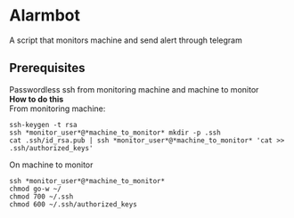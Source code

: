 # Alarmbot
A script that monitors machine and send alert through telegram
## Prerequisites
Passwordless ssh from monitoring machine and machine to monitor </br>
**How to do this**</br>
From monitoring machine:</br>
```
ssh-keygen -t rsa
ssh *monitor_user*@*machine_to_monitor* mkdir -p .ssh
cat .ssh/id_rsa.pub | ssh *monitor_user*@*machine_to_monitor* 'cat >> .ssh/authorized_keys'
```
On machine to monitor
```
ssh *monitor_user*@*machine_to_monitor*
chmod go-w ~/
chmod 700 ~/.ssh
chmod 600 ~/.ssh/authorized_keys
```
